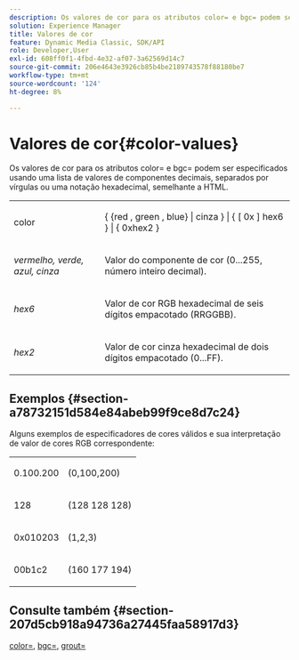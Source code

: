 ```yaml
---
description: Os valores de cor para os atributos color= e bgc= podem ser especificados usando uma lista de valores de componentes decimais, separados por vírgulas ou uma notação hexadecimal, semelhante a HTML.
solution: Experience Manager
title: Valores de cor
feature: Dynamic Media Classic, SDK/API
role: Developer,User
exl-id: 608ff0f1-4fbd-4e32-af07-3a62569d14c7
source-git-commit: 206e4643e3926cb85b4be2189743578f88180be7
workflow-type: tm+mt
source-wordcount: '124'
ht-degree: 8%

---
```


# Valores de cor{#color-values}

Os valores de cor para os atributos color= e bgc= podem ser especificados usando uma lista de valores de componentes decimais, separados por vírgulas ou uma notação hexadecimal, semelhante a HTML.

<table id="simpletable_9B3A231D5BB14A3DB2B42B341E198341"> 
 <tr class="strow"> 
  <td class="stentry"> <p><span class="varname"> color</span> </p></td> 
  <td class="stentry"> <p><span class="codeph">{ {red , green , blue} | cinza } | { [ 0x ] hex6 } | { 0xhex2 }</span> </p></td> 
 </tr> 
 <tr class="strow"> 
  <td class="stentry"> <p><i>vermelho, verde, azul, cinza</i> </p></td> 
  <td class="stentry"> <p>Valor do componente de cor (0...255, número inteiro decimal). </p></td> 
 </tr> 
 <tr class="strow"> 
  <td class="stentry"> <p><i>hex6</i> </p></td> 
  <td class="stentry"> <p>Valor de cor RGB hexadecimal de seis dígitos empacotado (RRGGBB). </p></td> 
 </tr> 
 <tr class="strow"> 
  <td class="stentry"> <p><i>hex2</i> </p></td> 
  <td class="stentry"> <p>Valor de cor cinza hexadecimal de dois dígitos empacotado (0...FF). </p></td> 
 </tr> 
</table>

## Exemplos {#section-a78732151d584e84abeb99f9ce8d7c24}

Alguns exemplos de especificadores de cores válidos e sua interpretação de valor de cores RGB correspondente:

<table id="simpletable_837B3173020240A5B7B2DB2F4CC57352"> 
 <tr class="strow"> 
  <td class="stentry"> <p>0.100.200 </p></td> 
  <td class="stentry"> <p>(0,100,200) </p></td> 
 </tr> 
 <tr class="strow"> 
  <td class="stentry"> <p>128 </p></td> 
  <td class="stentry"> <p>(128 128 128) </p></td> 
 </tr> 
 <tr class="strow"> 
  <td class="stentry"> <p>0x010203 </p></td> 
  <td class="stentry"> <p>(1,2,3) </p></td> 
 </tr> 
 <tr class="strow"> 
  <td class="stentry"> <p>00b1c2 </p></td> 
  <td class="stentry"> <p>(160 177 194) </p></td> 
 </tr> 
</table>

## Consulte também {#section-207d5cb918a94736a27445faa58917d3}

[color=](../../../../../ir-api/http-protocol/image-rendering-api-ref/c-ir-http-protocol-ref/c-ir-http-protocol-command-reference/r-ir-http-color.md#reference-ea3cba9edfe94dbab86d8f123a9ed0aa),  [bgc=](../../../../../ir-api/http-protocol/image-rendering-api-ref/c-ir-http-protocol-ref/c-ir-http-protocol-command-reference/r-ir-bgc.md#reference-3f5c78cea01c4a85aa582076d23aebb0),  [grout=](../../../../../ir-api/http-protocol/image-rendering-api-ref/c-ir-http-protocol-ref/c-ir-http-protocol-command-reference/r-ir-grout.md#reference-73651cbbbc344adba2626ef950d3672a)
